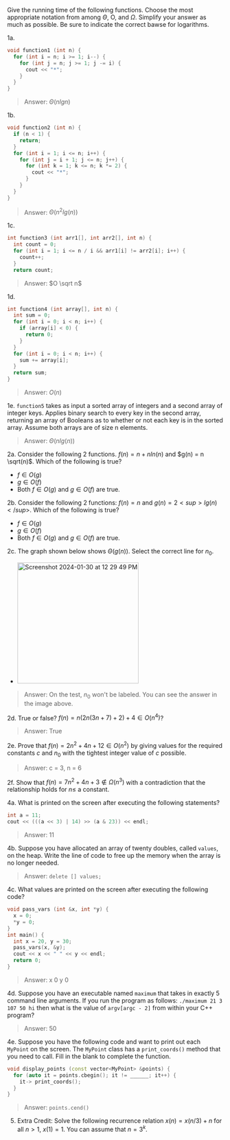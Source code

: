 Give the running time of the following functions. Choose the most appropriate notation from among $\Theta$, O, and $\Omega$. Simplify your answer
as much as possible. Be sure to indicate the correct bawse for logarithms.

1a.
```cpp
void function1 (int n) {
  for (int i = n; i >= 1; i--) {
    for (int j = n; j >= 1; j -= i) {
      cout << "*";
    }
  }
}
```
> Answer: $\Theta(n lg n)$

1b.
```cpp
void function2 (int n) {
  if (n < 1) {
    return;
  }
  for (int i = 1; i <= n; i++) {
    for (int j = i + 1; j <= n; j++) {
      for (int k = 1; k <= n; k *= 2) {
        cout << "*";
      }
    }
  }
}
```
> Answer: $\Theta(n^2 lg (n))$

1c. 
```cpp
int function3 (int arr1[], int arr2[], int n) {
  int count = 0;
  for (int i = 1; i <= n / i && arr1[i] != arr2[i]; i++) {
    count++;
  }
  return count;
```
> Answer: $O \sqrt n$

1d. 
```cpp
int function4 (int array[], int n) {
  int sum = 0;
  for (int i = 0; i < n; i++) {
    if (array[i] < 0) {
      return 0;
    }
  }
  for (int i = 0; i < n; i++) {
    sum += array[i];
  }
  return sum;
}
```
> Answer: $O(n)$

1e. `function5` takes as input a sorted array of integers and a second array of integer keys. Applies binary search to every key in the second array, returning an array of Booleans as to whether or not each key is in the sorted array. Assume both arrays are of size n elements. 
> Answer: $\Theta(n lg(n))$

2a. Consider the following 2 functions. $f(n) = n + n ln(n)$ and $g(n) = n \sqrt(n)$. Which of the following is true?
- $f \in O(g)$
- $g \in O(f)$
- Both $f \in O(g)$ and $g \in O(f)$ are true.

2b. Consider the following 2 functions: $f(n) = n$ and $g(n) = 2<sup>lg(n)</sup>$. Which of the following is true?
- $f \in O(g)$
- $g \in O(f)$
- Both $f \in O(g)$ and $g \in O(f)$ are true.

2c. The graph shown below shows $\Theta(g(n))$. Select the correct line for $n_0$.
- <img width="282" alt="Screenshot 2024-01-30 at 12 29 49 PM" src="https://github.com/nzoladkiewicz/CS385/assets/94705730/0da59244-ec0f-412a-a755-d1f79879d0cd">

> Answer: On the test, $n_0$ won't be labeled. You can see the answer in the image above.

2d. True or false? $f(n) = n(2n(3n + 7) + 2) + 4 \in O(n^4)$?
> Answer: True

2e. Prove that $f(n) = 2n^2 + 4n + 12 \in O(n^2)$ by giving values for the required constants $c$ and $n_0$ with the tightest integer value of $c$ possible. 
> Answer: c = 3, n = 6

2f. Show that $f(n) = 7n^2 + 4n + 3 \notin \Omega(n^3)$ with a contradiction that the relationship holds for $n ≤$ a constant.

4a. What is printed on the screen after executing the following statements?
```cpp
int a = 11;
cout << (((a << 3) | 14) >> (a & 23)) << endl;
```
> Answer: 11

4b. Suppose you have allocated an array of twenty doubles, called `values`, on the heap. Write the line of code to free up the memory when the array is no longer needed.
> Answer: `delete [] values;`

4c. What values are printed on the screen after executing the following code?
```cpp
void pass_vars (int &x, int *y) {
  x = 0;
  *y = 0;
}
int main() {
  int x = 20, y = 30;
  pass_vars(x, &y);
  cout << x << " " << y << endl;
  return 0;
}
```
> Answer: x 0 y 0

4d. Suppose you have an executable named `maximum` that takes in exactly 5 command line arguments. If you run the program as follows: 
`./maximum 21 3 107 50 hi`
then what is the value of `argv[argc - 2]` from within your C++ program?
> Answer: 50

4e. Suppose you have the following code and want to print out each `MyPoint` on the screen. The `MyPoint` class has a `print_coords()` method that you need to call. Fill in the blank to complete the function.
```cpp
void display_points (const vector<MyPoint> &points) {
  for (auto it = points.cbegin(); it != ______; it++) {
    it-> print_coords();
  }
}
```
> Answer: `points.cend()`

5. Extra Credit: Solve the following recurrence relation $x(n) = x(n/3) + n$ for all $n > 1$, $x(1) = 1$. You can assume that $n = 3^k$.
